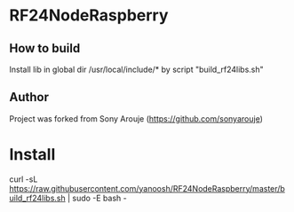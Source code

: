 # RF24NodeRaspberry

## How to build
Install lib in global dir /usr/local/include/* by script "build_rf24libs.sh"

## Author
Project was forked from Sony Arouje (https://github.com/sonyarouje)

# Install
curl -sL https://raw.githubusercontent.com/yanoosh/RF24NodeRaspberry/master/build_rf24libs.sh | sudo -E bash -
